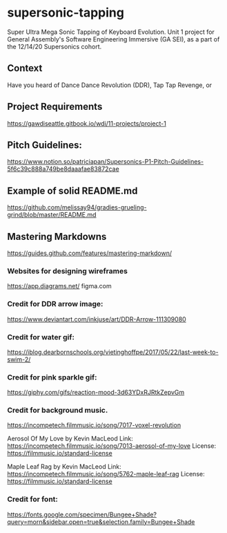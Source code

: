 # supersonic-tapping
Super Ultra Mega Sonic Tapping of Keyboard Evolution. Unit 1 project for General Assembly's Software Engineering Immersive (GA SEI), as a part of the 12/14/20 Supersonics cohort.

## Context
Have you heard of Dance Dance Revolution (DDR), Tap Tap Revenge, or 


## Project Requirements
https://gawdiseattle.gitbook.io/wdi/11-projects/project-1

## Pitch Guidelines:
https://www.notion.so/patriciapan/Supersonics-P1-Pitch-Guidelines-5f6c39c888a749be8daaafae83872cae

## Example of solid README.md
https://github.com/melissay94/gradies-grueling-grind/blob/master/README.md

## Mastering Markdowns
https://guides.github.com/features/mastering-markdown/

### Websites for designing wireframes
https://app.diagrams.net/
figma.com

### Credit for DDR arrow image:
https://www.deviantart.com/inkjuse/art/DDR-Arrow-111309080

### Credit for water gif: 
https://iblog.dearbornschools.org/vietinghoffpe/2017/05/22/last-week-to-swim-2/


### Credit for pink sparkle gif: 
https://giphy.com/gifs/reaction-mood-3d63YDxRJRtkZepvGm

### Credit for background music.
https://incompetech.filmmusic.io/song/7017-voxel-revolution


Aerosol Of My Love by Kevin MacLeod
Link: https://incompetech.filmmusic.io/song/7013-aerosol-of-my-love
License: https://filmmusic.io/standard-license

Maple Leaf Rag by Kevin MacLeod
Link: https://incompetech.filmmusic.io/song/5762-maple-leaf-rag
License: https://filmmusic.io/standard-license

### Credit for font:
https://fonts.google.com/specimen/Bungee+Shade?query=morn&sidebar.open=true&selection.family=Bungee+Shade
